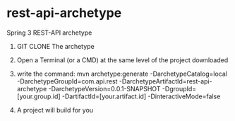# rest-api-archetype
Spring 3 REST-API archetype

1) GIT CLONE The archetype

2) Open a Terminal (or a CMD) at the same level of the project downloaded

3) write the command:
	mvn archetype:generate -DarchetypeCatalog=local -DarchetypeGroupId=com.api.rest -DarchetypeArtifactId=rest-api-archetype -DarchetypeVersion=0.0.1-SNAPSHOT -DgroupId=[your.group.id] -DartifactId=[your.artifact.id] -DinteractiveMode=false
	
4) A project will build for you	

